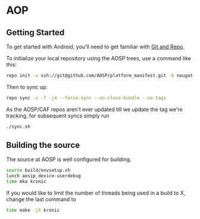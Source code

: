 AOP
===========

Getting Started
---------------

To get started with Android, you'll need to get
familiar with [Git and Repo](http://source.android.com/source/using-repo.html).

To initialize your local repository using the AOSP trees, use a command like this:

```bash
repo init -u ssh://git@github.com/AOSP/platform_manifest.git -b nougat-mr2
```
Then to sync up:
```bash
repo sync -c -f -j4 --force-sync --no-clone-bundle --no-tags
```
As the AOSP/CAF repos aren't ever updated till we update the tag we're tracking, for subsequent syncs simply run
```bash
./sync.sh
```
Building the source
---------------

The source at AOSP is well configured for building.

```bash
source build/envsetup.sh
lunch aosip_device-userdebug
time mka kronic
```

If you would like to limit the number of threads being used in a build to X, change the last command to

```bash
time make -jX kronic
```

